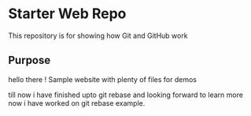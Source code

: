 # Starter Web Repo

This repository is for showing how Git and GitHub work

## Purpose
hello there !
Sample website with plenty of files for demos

till now i have finished upto git rebase and looking forward to learn more
now i have worked on git rebase example.
